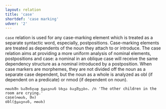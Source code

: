 ```yaml
---
layout: relation
title: 'case'
shortdef: 'case marking'
udver: '2'
---
```


`case` relation is used for any case-marking element which is treated as a separate syntactic word, especially, postpositions. Case-marking elements are treated as dependents of the noun they attach to or introduce. The case relation aims at providing a more uniform analysis of nominal elements, postpositions and case: a nominal in an oblique case will receive the same dependency structure as a nominal introduced by a postposition. When case markers are morphemes, they are not divided off the noun as a separate case dependent, but the noun as a whole is analyzed as obl (if dependent on a predicate) or nmod (if dependent on noun).

~~~ sdparse
ოთახში საშინლად ჭყავიან სხვა ბავშვები. /n 'The other children in the room are crying.'
case(ოთახ, ში)
obl(ჭყავიან, ოთახ)
~~~
<!-- Interlanguage links updated Po 6. listopadu 2023, 21:42:31 CET -->
